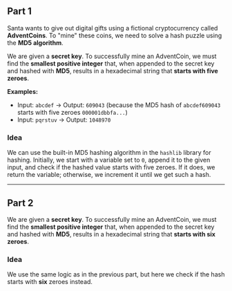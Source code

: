 ## Part 1

Santa wants to give out digital gifts using a fictional cryptocurrency called **AdventCoins**. To "mine" these coins, we need to solve a hash puzzle using the **MD5 algorithm**.

We are given a **secret key**. To successfully mine an AdventCoin, we must find the **smallest positive integer** that, when appended to the secret key and hashed with **MD5**, results in a hexadecimal string that **starts with five zeroes**.

**Examples:**

- Input: `abcdef` → Output: `609043` (because the MD5 hash of `abcdef609043` starts with five zeroes `000001dbbfa...`)
- Input: `pqrstuv` → Output: `1048970`

### Idea

We can use the built-in MD5 hashing algorithm in the `hashlib` library for hashing. Initially, we start with a variable set to `0`, append it to the given input, and check if the hashed value starts with five zeroes. If it does, we return the variable; otherwise, we increment it until we get such a hash.

---

## Part 2

We are given a **secret key**. To successfully mine an AdventCoin, we must find the **smallest positive integer** that, when appended to the secret key and hashed with **MD5**, results in a hexadecimal string that **starts with six zeroes**.

### Idea

We use the same logic as in the previous part, but here we check if the hash starts with **six** zeroes instead.
